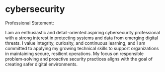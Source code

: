# cybersecurity

Professional Statement:

I am an enthusiastic and detail-oriented aspiring cybersecurity professional with a strong interest in protecting systems and data from emerging digital threats. I value integrity, curiosity, and continuous learning, and I am committed to applying my growing technical skills to support organizations in maintaining secure, resilient operations. My focus on responsible problem-solving and proactive security practices aligns with the goal of creating safer digital environments.

